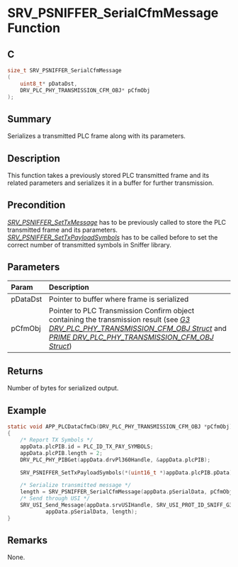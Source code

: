 # SRV_PSNIFFER_SerialCfmMessage Function

## C

```c
size_t SRV_PSNIFFER_SerialCfmMessage
(
    uint8_t* pDataDst,
    DRV_PLC_PHY_TRANSMISSION_CFM_OBJ* pCfmObj
);
```

## Summary

Serializes a transmitted PLC frame along with its parameters.

## Description

This function takes a previously stored PLC transmitted frame and its related parameters and serializes it in a buffer for further transmission.

## Precondition

[*SRV_PSNIFFER_SetTxMessage*](GUID-8F2BCC2D-088B-4489-893D-ADFFCB710E47.html) has to be previously called to store the PLC transmitted frame and its parameters.
[*SRV_PSNIFFER_SetTxPayloadSymbols*](GUID-1C3755D7-2C24-4854-B5B1-9F335BA0389D.html) has to be called before to set the correct number of transmitted symbols in Sniffer library.

## Parameters

| Param | Description |
|:----- |:----------- |
| pDataDst | Pointer to buffer where frame is serialized |
| pCfmObj | Pointer to PLC Transmission Confirm object containing the transmission result (see [*G3 DRV_PLC_PHY_TRANSMISSION_CFM_OBJ Struct*](GUID-F65CE03F-4B50-4092-AB96-CA7DE388B46B.html) and [*PRIME DRV_PLC_PHY_TRANSMISSION_CFM_OBJ Struct*](GUID-D0C15B1D-39F9-4EE2-8C8E-E0D13695B096.html)) |

## Returns

Number of bytes for serialized output.

## Example

```c
static void APP_PLCDataCfmCb(DRV_PLC_PHY_TRANSMISSION_CFM_OBJ *pCfmObj)
{
    /* Report TX Symbols */
    appData.plcPIB.id = PLC_ID_TX_PAY_SYMBOLS;
    appData.plcPIB.length = 2;
    DRV_PLC_PHY_PIBGet(appData.drvPl360Handle, &appData.plcPIB);

    SRV_PSNIFFER_SetTxPayloadSymbols(*(uint16_t *)appData.plcPIB.pData);

    /* Serialize transmitted message */
    length = SRV_PSNIFFER_SerialCfmMessage(appData.pSerialData, pCfmObj);
    /* Send through USI */
    SRV_USI_Send_Message(appData.srvUSIHandle, SRV_USI_PROT_ID_SNIFF_G3,
            appData.pSerialData, length);
}
```

## Remarks

None.
